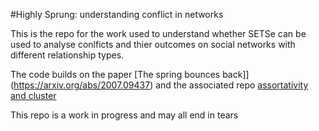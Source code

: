 #Highly Sprung: understanding conflict in networks

This is the repo for the work used to understand whether SETSe can be used to analyse conlficts and thier outcomes on social networks with different relationship types.

The code builds on the paper [The spring bounces back]](https://arxiv.org/abs/2007.09437) and the associated repo  [assortativity and cluster](https://github.com/JonnoB/SETSe_assortativity_and_clusters)


This repo is a work in progress and may all end in tears